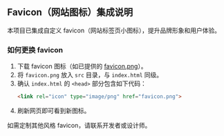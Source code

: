 ## Favicon（网站图标）集成说明

本项目已集成自定义 favicon（网站标签页小图标），提升品牌形象和用户体验。

### 如何更换 favicon
1. 下载 favicon 图标（如已提供的 [favicon.png](https://cdn.jsdelivr.net/gh/ChatGPTAssets/favicon-reaction-keyboard-lightning@main/favicon.png)）。
2. 将 `favicon.png` 放入 `src` 目录，与 `index.html` 同级。
3. 确认 `index.html` 的 `<head>` 部分包含如下代码：
   ```html
   <link rel="icon" type="image/png" href="favicon.png">
   ```
4. 刷新网页即可看到新图标。

如需定制其他风格 favicon，请联系开发者或设计师。 